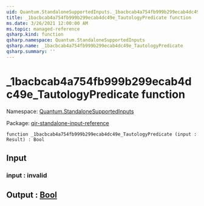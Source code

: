 ```yaml
---
uid: Quantum.StandaloneSupportedInputs._1bacbcab4a754fb999b299ecab4dc49e_TautologyPredicate
title: _1bacbcab4a754fb999b299ecab4dc49e_TautologyPredicate function
ms.date: 3/26/2021 12:00:00 AM
ms.topic: managed-reference
qsharp.kind: function
qsharp.namespace: Quantum.StandaloneSupportedInputs
qsharp.name: _1bacbcab4a754fb999b299ecab4dc49e_TautologyPredicate
qsharp.summary: ''
---
```


# _1bacbcab4a754fb999b299ecab4dc49e_TautologyPredicate function

Namespace: [Quantum.StandaloneSupportedInputs](xref:Quantum.StandaloneSupportedInputs)

Package: [qir-standalone-input-reference](https://nuget.org/packages/qir-standalone-input-reference)




```qsharp
function _1bacbcab4a754fb999b299ecab4dc49e_TautologyPredicate (input : Result) : Bool
```


## Input

### input : __invalid<Result>__





## Output : [Bool](xref:microsoft.quantum.lang-ref.bool)

